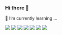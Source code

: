 ### Hi there 👋

🌱 I’m currently learning ... 
<br/>

<img src="https://img.shields.io/badge/Java-007396?style=for-the-badge&logo=Java&logoColor=white" /> <img src="https://img.shields.io/badge/Spring-6DB33F?style=for-the-badge&logo=Spring&logoColor=white" /> <img src="https://img.shields.io/badge/Spring Boot-6DB33F?style=for-the-badge&logo=Spring Boot&logoColor=white" /> <img src="https://img.shields.io/badge/MySQL-4479A1?style=for-the-badge&logo=MySQL&logoColor=white" /> <img src="https://img.shields.io/badge/JPA-4FC08D?style=for-the-badge&logo=JPA&logoColor=white" /> <img src="https://img.shields.io/badge/QueryDSL-7952B3?style=for-the-badge&logo=QueryDSL&logoColor=white" /> <img src="https://img.shields.io/badge/gradle-02303A?style=for-the-badge&logo=gradle&logoColor=white">




<!--
**jungnoeun/jungnoeun** is a ✨ _special_ ✨ repository because its `README.md` (this file) appears on your GitHub profile.

Here are some ideas to get you started:

- 🔭 I’m currently working on ...
- 🌱 I’m currently learning ...
- 👯 I’m looking to collaborate on ...
- 🤔 I’m looking for help with ...
- 💬 Ask me about ...
- 📫 How to reach me: ...
- 😄 Pronouns: ...
- ⚡ Fun fact: ...
-->
